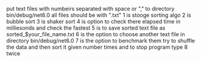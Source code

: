 put text files with numbeirs separated with space or "," to directory bin/debug/net6.0
all files should be with ".txt"
1 is stooge sorting algo
2 is bubble sort
3 is shaker sort
4 is option to check there elapsed time in milliesonds and check the fastest
5 is to save sorted text file as sorted_$your_file_name.txt
6 is the option to choose another text file in directory bin/debug/net6.0
7 is the option to benchmark them try to shuffle the data and then sort it given number times
and to stop program type 8 twice
